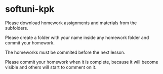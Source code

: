 # softuni-kpk

Please download homework assignments and materials from the subfolders.

Please create a folder with your name inside any homework folder and commit your homework.

The homeworks must be commited before the next lesson.

Please commit your homework when it is complete, because it will become visible and others will start to comment on it.




